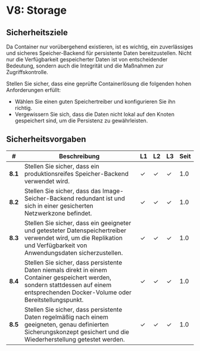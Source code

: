 # V8: Storage

## Sicherheitsziele

Da Container nur vorübergehend existieren, ist es wichtig, ein zuverlässiges und sicheres Speicher-Backend für persistente Daten bereitzustellen. Nicht nur die Verfügbarkeit gespeicherter Daten ist von entscheidender Bedeutung, sondern auch die Integrität und die Maßnahmen zur Zugriffskontrolle.

Stellen Sie sicher, dass eine geprüfte Containerlösung die folgenden hohen Anforderungen erfüllt:

* Wählen Sie einen guten Speichertreiber und konfigurieren Sie ihn richtig.
* Vergewissern Sie sich, dass die Daten nicht lokal auf den Knoten gespeichert sind, um die Persistenz zu gewährleisten.

## Sicherheitsvorgaben

| # | Beschreibung | L1 | L2 | L3 | Seit |
| --- | --- | --- | --- | -- | -- |
| **8.1** | Stellen Sie sicher, dass ein produktionsreifes Speicher-Backend verwendet wird. | ✓ | ✓ | ✓ | 1.0 |
| **8.2** | Stellen Sie sicher, dass das Image-Seicher-Backend redundant ist und sich in einer gesicherten Netzwerkzone befindet. | ✓ | ✓ | ✓ | 1.0 |
| **8.3** | Stellen Sie sicher, dass ein geeigneter und getesteter Datenspeichertreiber verwendet wird, um die Replikation und Verfügbarkeit von Anwendungsdaten sicherzustellen. | ✓ | ✓ | ✓ | 1.0 |
| **8.4** | Stellen Sie sicher, dass persistente Daten niemals direkt in einem Container gespeichert werden, sondern stattdessen auf einem entsprechenden Docker-Volume oder Bereitstellungspunkt. | ✓ | ✓ | ✓ | 1.0 |
| **8.5** | Stellen Sie sicher, dass persistente Daten regelmäßig nach einem geeigneten, genau definierten Sicherungskonzept gesichert und die Wiederherstellung getestet werden. | ✓ | ✓ | ✓ | 1.0 |
